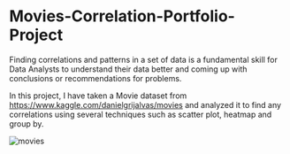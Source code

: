# Movies-Correlation-Portfolio-Project
Finding correlations and patterns in a set of data is a fundamental skill for Data Analysts to understand their data better and coming up with conclusions or recommendations for problems.

In this project, I have taken a Movie dataset from https://www.kaggle.com/danielgrijalvas/movies and analyzed it to find any correlations using several techniques such as scatter plot, heatmap and group by. 

![movies](https://user-images.githubusercontent.com/86308031/144716291-3d29e4a5-1f82-473f-8056-694680fd070a.jpg)
